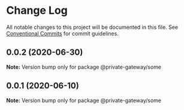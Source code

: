 # Change Log

All notable changes to this project will be documented in this file.
See [Conventional Commits](https://conventionalcommits.org) for commit guidelines.

## 0.0.2 (2020-06-30)

**Note:** Version bump only for package @private-gateway/some





## 0.0.1 (2020-06-10)

**Note:** Version bump only for package @private-gateway/some
